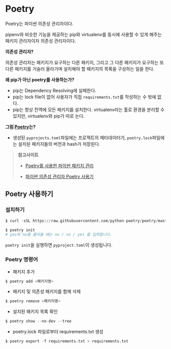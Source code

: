 # Poetry

Poetry는 파이썬 의존성 관리자이다.

pipenv와 비슷한 기능을 제공하는 pip와 virtualenv를 동시에 사용할 수 있게 해주는 패키지 관리자이자 의존성 관리자이다.



**의존성 관리자?**

의존성 관리자는 패키지가 요구하는 다른 패키지, 그리고 그 다른 패키지가 요구하는 또다른 패키지를 거슬러 올라가며 설치해야 할 패키지의 목록을 구성하는 일을 한다.



**왜 pip가 아닌 poetry를 사용하는가?**

- pip는 Dependency Resolving에 실패한다.
- pip는 lock file이 없어 사용자가 직접 `requirements.txt`를 작성하는 수 밖에 없다.
- pip는 항상 전역에 모든 패키지를 설치한다. virtualenv라는 툴로 환경을 분리할 수 있지만, virtualenv와 pip가 따로 논다.



**그럼 [Poetry](https://github.com/sdispater/poetry)는?**

- 생성된 `pyprojects.toml`파일에는 프로젝트의 메타데이터가,  `poetry.lock`파일에는 설치된 패키지들의 버전과 hash가 저장된다.



>  **참고사이트**
>
> - [Poetry를 사용한 파이썬 패키지 관리](https://lhy.kr/python-poetry)
>
> - [파이썬 의존성 관리자 Poetry 사용기](https://spoqa.github.io/2019/08/09/brand-new-python-dependency-manager-poetry.html)



## Poetry 사용하기

### 설치하기

```python
$ curl -sSL https://raw.githubusercontent.com/python-poetry/poetry/master/get-poetry.py | python
```



```python
$ poetry init
# yes와 no를 물어볼 때는 no / no / yes 를 입력합니다.
```

`poetry init`을 실행하면 `pyproject.toml`이 생성됩니다.



### Poetry 명령어

- 패키지 추가

```python
$ poetry add <패키지명>
```

- 패키지 및 의존성 패키지를 함께 삭제

```python
$ poetry remove <패키지명>
```

- 설치된 패키지 목록 확인

```python
$ poetry show --no-dev --tree
```

- poetry.lock 파일로부터 requirements.txt 생성

```python
$ poetry export -f requirements.txt > requirements.txt
```

